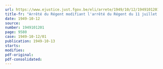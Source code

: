 ```yaml
---
url: https://www.ejustice.just.fgov.be/eli/arrete/1949/10/12/1949101201/justel
title-fr: "Arrêté du Régent modifiant l'arrêté du Régent du 11 juillet 1949, qui porte le statut syndical des agents de l'Etat"
date: 1949-10-12
source:
number: 1949101201
page: 9580
case: 1949-10-12/01
publication: 1949-10-13
starts:
modifies:
pdf-original:
pdf-consolidated:
---
```


